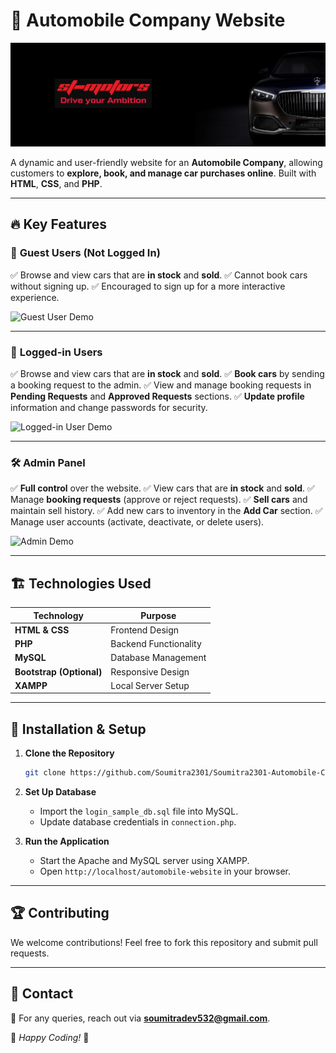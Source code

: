 # 🚗 Automobile Company Website

![Banner](./banner.png) <!-- Replace with your banner image -->

A dynamic and user-friendly website for an **Automobile Company**, allowing customers to **explore, book, and manage car purchases online**. Built with **HTML**, **CSS**, and **PHP**.

---

## 🔥 Key Features

### 👤 **Guest Users (Not Logged In)**
✅ Browse and view cars that are **in stock** and **sold**.
✅ Cannot book cars without signing up.
✅ Encouraged to sign up for a more interactive experience.

![Guest User Demo](./gifs/Guest.gif) <!-- Replace with your GIF -->

---

### 🔑 **Logged-in Users**
✅ Browse and view cars that are **in stock** and **sold**.
✅ **Book cars** by sending a booking request to the admin.
✅ View and manage booking requests in **Pending Requests** and **Approved Requests** sections.
✅ **Update profile** information and change passwords for security.

![Logged-in User Demo](./gifs/Signed.gif) <!-- Replace with your GIF -->

---

### 🛠️ **Admin Panel**
✅ **Full control** over the website.
✅ View cars that are **in stock** and **sold**.
✅ Manage **booking requests** (approve or reject requests).
✅ **Sell cars** and maintain sell history.
✅ Add new cars to inventory in the **Add Car** section.
✅ Manage user accounts (activate, deactivate, or delete users).

![Admin Demo](./gifs/Admin.gif) <!-- Replace with your GIF -->

---

## 🏗️ Technologies Used

| Technology | Purpose |
|------------|---------|
| **HTML & CSS** | Frontend Design |
| **PHP** | Backend Functionality |
| **MySQL** | Database Management |
| **Bootstrap (Optional)** | Responsive Design |
| **XAMPP** | Local Server Setup |

---

## 📌 Installation & Setup

1. **Clone the Repository**
   ```bash
   git clone https://github.com/Soumitra2301/Soumitra2301-Automobile-Company-Website.git
   ```

2. **Set Up Database**
   - Import the `login_sample_db.sql` file into MySQL.
   - Update database credentials in `connection.php`.

3. **Run the Application**
   - Start the Apache and MySQL server using XAMPP.
   - Open `http://localhost/automobile-website` in your browser.

---

## 🏆 Contributing
We welcome contributions! Feel free to fork this repository and submit pull requests.

---

## 📧 Contact
📩 For any queries, reach out via **[soumitradev532@gmail.com](mailto:soumitradev532@gmail.com)**.

🚀 *Happy Coding!* 🚀

